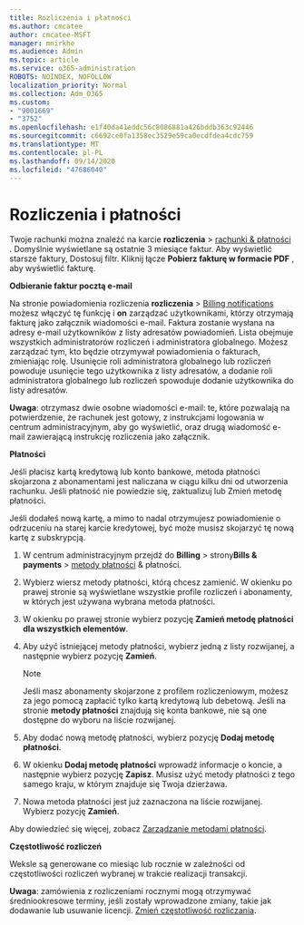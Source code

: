 ```yaml
---
title: Rozliczenia i płatności
ms.author: cmcatee
author: cmcatee-MSFT
manager: mnirkhe
ms.audience: Admin
ms.topic: article
ms.service: o365-administration
ROBOTS: NOINDEX, NOFOLLOW
localization_priority: Normal
ms.collection: Adm_O365
ms.custom:
- "9001669"
- "3752"
ms.openlocfilehash: e1f40da41eddc56c8086881a426bddb363c92446
ms.sourcegitcommit: c6692ce0fa1358ec3529e59ca0ecdfdea4cdc759
ms.translationtype: MT
ms.contentlocale: pl-PL
ms.lasthandoff: 09/14/2020
ms.locfileid: "47686040"
---
```

# <a name="billing-and-payment"></a>Rozliczenia i płatności

Twoje rachunki można znaleźć na karcie **rozliczenia**  >  [rachunki & płatności](https://go.microsoft.com/fwlink/p/?linkid=848039) .  Domyślnie wyświetlane są ostatnie 3 miesiące faktur.  Aby wyświetlić starsze faktury, Dostosuj filtr.  Kliknij łącze **Pobierz fakturę w formacie PDF** , aby wyświetlić fakturę.

**Odbieranie faktur pocztą e-mail**

Na stronie powiadomienia rozliczenia **rozliczenia**  >  [Billing notifications](https://go.microsoft.com/fwlink/p/?linkid=853212) możesz włączyć tę funkcję i **on** zarządzać użytkownikami, którzy otrzymają fakturę jako załącznik wiadomości e-mail. Faktura zostanie wysłana na adresy e-mail użytkowników z listy adresatów powiadomień. Lista obejmuje wszystkich administratorów rozliczeń i administratora globalnego.  Możesz zarządzać tym, kto będzie otrzymywał powiadomienia o fakturach, zmieniając rolę.  Usunięcie roli administratora globalnego lub rozliczeń powoduje usunięcie tego użytkownika z listy adresatów, a dodanie roli administratora globalnego lub rozliczeń spowoduje dodanie użytkownika do listy adresatów.

**Uwaga**: otrzymasz dwie osobne wiadomości e-mail: te, które pozwalają na potwierdzenie, że rachunek jest gotowy, z instrukcjami logowania w centrum administracyjnym, aby go wyświetlić, oraz drugą wiadomość e-mail zawierającą instrukcję rozliczenia jako załącznik.

**Płatności**

Jeśli płacisz kartą kredytową lub konto bankowe, metoda płatności skojarzona z abonamentami jest naliczana w ciągu kilku dni od utworzenia rachunku. Jeśli płatność nie powiedzie się, zaktualizuj lub Zmień metodę płatności.

Jeśli dodałeś nową kartę, a mimo to nadal otrzymujesz powiadomienie o odrzuceniu na starej karcie kredytowej, być może musisz skojarzyć tę nową kartę z subskrypcją.

1. W centrum administracyjnym przejdź do **Billing**  >  strony**Bills & payments**  >  [metody płatności](https://go.microsoft.com/fwlink/p/?linkid=2018806) & płatności.

2. Wybierz wiersz metody płatności, którą chcesz zamienić. W okienku po prawej stronie są wyświetlane wszystkie profile rozliczeń i abonamenty, w których jest używana wybrana metoda płatności.

3. W okienku po prawej stronie wybierz pozycję **Zamień metodę płatności dla wszystkich elementów**.

4. Aby użyć istniejącej metody płatności, wybierz jedną z listy rozwijanej, a następnie wybierz pozycję **Zamień**.

    > [!NOTE]
    > Jeśli masz abonamenty skojarzone z profilem rozliczeniowym, możesz za jego pomocą zapłacić tylko kartą kredytową lub debetową. Jeśli na stronie **metody płatności** znajdują się konta bankowe, nie są one dostępne do wyboru na liście rozwijanej.

5. Aby dodać nową metodę płatności, wybierz pozycję **Dodaj metodę płatności**.

6. W okienku **Dodaj metodę płatności** wprowadź informacje o koncie, a następnie wybierz pozycję **Zapisz**. Musisz użyć metody płatności z tego samego kraju, w którym znajduje się Twoja dzierżawa.

7. Nowa metoda płatności jest już zaznaczona na liście rozwijanej. Wybierz pozycję **Zamień**.

Aby dowiedzieć się więcej, zobacz [Zarządzanie metodami płatności](https://docs.microsoft.com/microsoft-365/commerce/billing-and-payments/manage-payment-methods).

**Częstotliwość rozliczeń**

Weksle są generowane co miesiąc lub rocznie w zależności od częstotliwości rozliczeń wybranej w trakcie realizacji transakcji.  

**Uwaga**: zamówienia z rozliczeniami rocznymi mogą otrzymywać średniookresowe terminy, jeśli zostały wprowadzone zmiany, takie jak dodawanie lub usuwanie licencji. [Zmień częstotliwość rozliczania](https://docs.microsoft.com/microsoft-365/commerce/billing-and-payments/change-payment-frequency).
